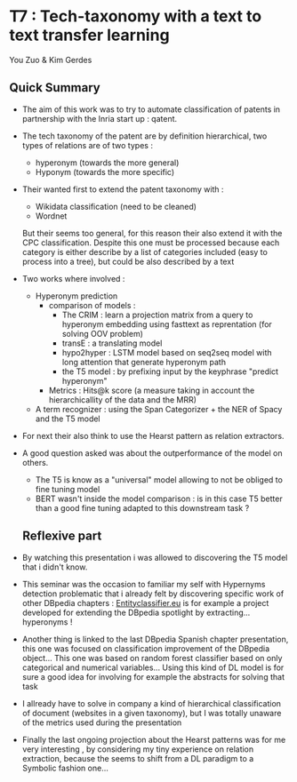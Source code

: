 # T7 : Tech-taxonomy with a text to text transfer learning

You Zuo & Kim Gerdes

## Quick Summary

* The aim of this work was to try to automate classification of patents in partnership with the Inria start up : qatent.

* The tech taxonomy of the patent are by definition hierarchical, two types of relations are of two types :

  * hyperonym (towards the more general)
  * Hyponym (towards the more specific)

* Their wanted first to extend the patent taxonomy with :

  * Wikidata classification (need to be cleaned)
  * Wordnet 

  But their seems too general, for this reason their also extend it with the CPC classification. Despite this one must be processed because each category is either describe by a list of categories included (easy to process into a tree), but could be also described by a text

  

* Two works where involved : 

  * Hyperonym prediction
    * comparison of models : 
      * The CRIM : learn a projection matrix from a query to hyperonym embedding using fasttext as reprentation (for solving OOV problem)
      * transE : a translating model 
      * hypo2hyper : LSTM model based on seq2seq model with long attention that generate hyperonym path
      * the T5 model : by prefixing input by the keyphrase "predict hyperonym"
    * Metrics : Hits@k score (a measure taking in account the hierarchicallity of the data and the MRR)
  * A term recognizer : using the Span Categorizer + the NER of Spacy and the T5 model

* For next their also think to use the Hearst pattern as relation extractors.

* A good question asked was about the outperformance of the model on others. 

  * The T5 is know as a "universal" model allowing to not be obliged to fine tuning model 
  * BERT wasn't inside the model comparison : is in this case T5 better than a good fine tuning adapted to this downstream task ?

  ## Reflexive part

* By watching this presentation i was allowed to discovering the T5 model that i didn't know. 

* This seminar was the occasion to familiar my self with Hypernyms detection problematic that i already felt by discovering specific work of other DBpedia chapters : [Entityclassifier.eu](https://ner.vse.cz/thd/)  is for example a project developed for extending the DBpedia spotlight by extracting... hyperonyms !

* Another thing is linked to the last DBpedia Spanish chapter presentation, this one was focused on classification improvement of the DBpedia object... This one was based on random forest classifier based on only categorical and numerical variables...  Using this kind of DL model is for sure a good idea for involving for example the abstracts for solving that task

* I allready have to solve in company a kind of hierarchical classification of document (websites in a given taxonomy), but I was totally unaware of the metrics used during the presentation

* Finally the last ongoing projection about the Hearst patterns was for me very interesting , by considering my tiny experience on relation extraction, because the seems to shift from a DL paradigm to a Symbolic fashion one... 